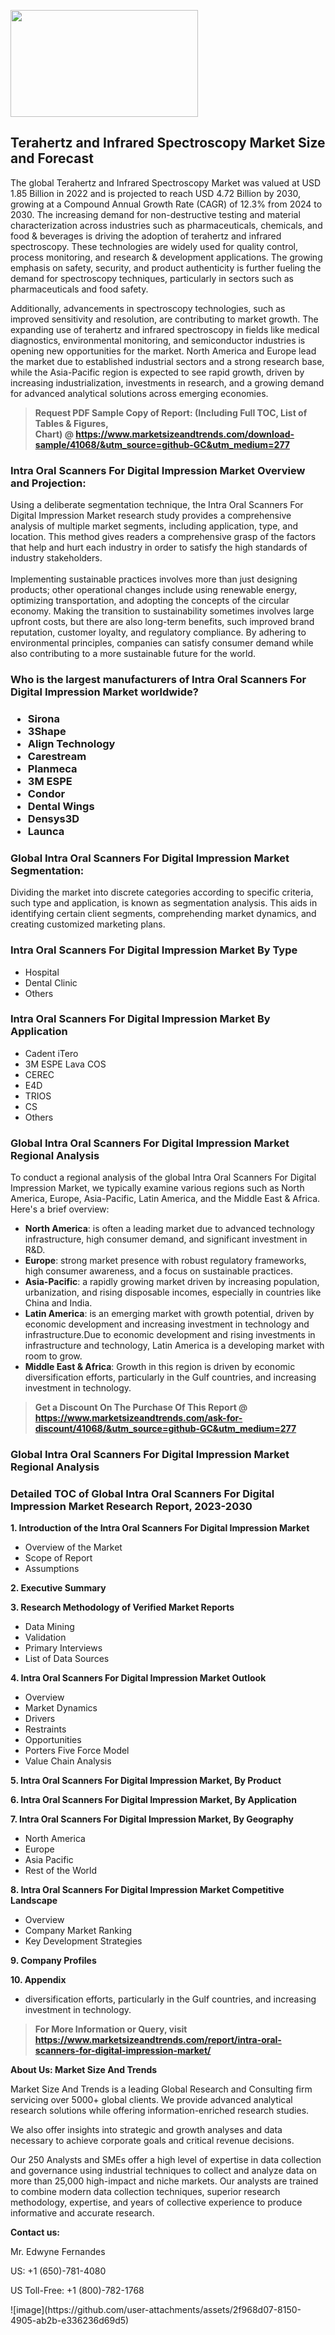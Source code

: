 <p><img class="alignnone size-medium wp-image-20088" src="https://ffe5etoiles.com/wp-content/uploads/2024/12/MST1-300x171.png" alt="" width="300" height="171" /></p><h2>Terahertz and Infrared Spectroscopy Market Size and Forecast</h2><p>The global Terahertz and Infrared Spectroscopy Market was valued at USD 1.85 Billion in 2022 and is projected to reach USD 4.72 Billion by 2030, growing at a Compound Annual Growth Rate (CAGR) of 12.3% from 2024 to 2030. The increasing demand for non-destructive testing and material characterization across industries such as pharmaceuticals, chemicals, and food & beverages is driving the adoption of terahertz and infrared spectroscopy. These technologies are widely used for quality control, process monitoring, and research & development applications. The growing emphasis on safety, security, and product authenticity is further fueling the demand for spectroscopy techniques, particularly in sectors such as pharmaceuticals and food safety.</p><p>Additionally, advancements in spectroscopy technologies, such as improved sensitivity and resolution, are contributing to market growth. The expanding use of terahertz and infrared spectroscopy in fields like medical diagnostics, environmental monitoring, and semiconductor industries is opening new opportunities for the market. North America and Europe lead the market due to established industrial sectors and a strong research base, while the Asia-Pacific region is expected to see rapid growth, driven by increasing industrialization, investments in research, and a growing demand for advanced analytical solutions across emerging economies.</p></p><blockquote id="" class=""><strong>Request PDF Sample Copy of Report: (Including Full TOC, List of Tables &amp; Figures, Chart)&nbsp;@&nbsp;<strong><a href="https://www.marketsizeandtrends.com/download-sample/41068/&utm_source=github-GC&utm_medium=277" target="_blank">https://www.marketsizeandtrends.com/download-sample/41068/&utm_source=github-GC&utm_medium=277</a></strong></strong></blockquote><h3 id="" class="">Intra Oral Scanners For Digital Impression Market&nbsp;Overview and Projection:</h3><p id="" class="">Using a deliberate segmentation technique, the Intra Oral Scanners For Digital Impression Market research study provides a comprehensive analysis of multiple market segments, including application, type, and location. This method gives readers a comprehensive grasp of the factors that help and hurt each industry in order to satisfy the high standards of industry stakeholders. <br /> <br />Implementing sustainable practices involves more than just designing products; other operational changes include using renewable energy, optimizing transportation, and adopting the concepts of the circular economy. Making the transition to sustainability sometimes involves large upfront costs, but there are also long-term benefits, such improved brand reputation, customer loyalty, and regulatory compliance. By adhering to environmental principles, companies can satisfy consumer demand while also contributing to a more sustainable future for the world.</p><h3 id="" class="">Who is the largest manufacturers of&nbsp;Intra Oral Scanners For Digital Impression Market worldwide?</h3><h3 class=""><p><ul><li>Sirona </li><li> 3Shape </li><li> Align Technology </li><li> Carestream </li><li> Planmeca </li><li> 3M ESPE </li><li> Condor </li><li> Dental Wings </li><li> Densys3D </li><li> Launca</li></ul></p></h3><h3 id="" class="">Global&nbsp;Intra Oral Scanners For Digital Impression Market Segmentation:</h3><p id="" class="">Dividing the market into discrete categories according to specific criteria, such type and application, is known as segmentation analysis. This aids in identifying certain client segments, comprehending market dynamics, and creating customized marketing plans.</p><h3 id="" class="">Intra Oral Scanners For Digital Impression Market&nbsp;By Type</h3><p><p><ul><li>Hospital</li><li> Dental Clinic</li><li> Others</p></li></ul></p></p><h3 id="" class="">Intra Oral Scanners For Digital Impression Market&nbsp;By Application</h3><p class=""><p><ul><li>Cadent iTero</li><li> 3M ESPE Lava COS</li><li> CEREC</li><li> E4D</li><li> TRIOS</li><li> CS</li><li> Others</li></ul></p></p><h3 id="" class="">Global Intra Oral Scanners For Digital Impression Market Regional Analysis</h3><p id="" class="">To conduct a regional analysis of the global Intra Oral Scanners For Digital Impression Market, we typically examine various regions such as North America, Europe, Asia-Pacific, Latin America, and the Middle East &amp; Africa. Here's a brief overview:</p><ul><li><strong>North America</strong>: is often a leading market due to advanced technology infrastructure, high consumer demand, and significant investment in R&amp;D.</li><li><strong>Europe</strong>: strong market presence with robust regulatory frameworks, high consumer awareness, and a focus on sustainable practices.</li><li><strong>Asia-Pacific</strong>: a rapidly growing market driven by increasing population, urbanization, and rising disposable incomes, especially in countries like China and India.</li><li><strong>Latin America</strong>: is an emerging market with growth potential, driven by economic development and increasing investment in technology and infrastructure.Due to economic development and rising investments in infrastructure and technology, Latin America is a developing market with room to grow.</li><li><strong>Middle East &amp; Africa</strong>: Growth in this region is driven by economic diversification efforts, particularly in the Gulf countries, and increasing investment in technology.</li></ul><blockquote id="" class=""><strong>Get a Discount On The Purchase Of This Report @ <strong><a href="https://www.marketsizeandtrends.com/ask-for-discount/41068/&utm_source=github-GC&utm_medium=277" target="_blank">https://www.marketsizeandtrends.com/ask-for-discount/41068/&utm_source=github-GC&utm_medium=277</a></strong></strong></blockquote><h3 id="" class="">Global Intra Oral Scanners For Digital Impression Market Regional Analysis</h3><h3 id="" class="">Detailed TOC of Global Intra Oral Scanners For Digital Impression Market Research Report, 2023-2030</h3><p id="" class=""><strong>1. Introduction of the Intra Oral Scanners For Digital Impression Market</strong></p><ul><li>Overview of the Market</li><li>Scope of Report</li><li>Assumptions</li></ul><p id="" class=""><strong>2. Executive Summary</strong></p><p id="" class=""><strong>3. Research Methodology of Verified Market Reports</strong></p><ul><li>Data Mining</li><li>Validation</li><li>Primary Interviews</li><li>List of Data Sources</li></ul><p id="" class=""><strong>4. Intra Oral Scanners For Digital Impression Market Outlook</strong></p><ul><li>Overview</li><li>Market Dynamics</li><li>Drivers</li><li>Restraints</li><li>Opportunities</li><li>Porters Five Force Model</li><li>Value Chain Analysis</li></ul><p id="" class=""><strong>5. Intra Oral Scanners For Digital Impression Market, By Product</strong></p><p id="" class=""><strong>6. Intra Oral Scanners For Digital Impression Market, By Application</strong></p><p id="" class=""><strong>7. Intra Oral Scanners For Digital Impression Market, By Geography</strong></p><ul><li>North America</li><li>Europe</li><li>Asia Pacific</li><li>Rest of the World</li></ul><p id="" class=""><strong>8. Intra Oral Scanners For Digital Impression Market Competitive Landscape</strong></p><ul><li>Overview</li><li>Company Market Ranking</li><li>Key Development Strategies</li></ul><p id="" class=""><strong>9. Company Profiles</strong></p><p id="" class=""><strong>10. Appendix</strong></p><ul><li>diversification efforts, particularly in the Gulf countries, and increasing investment in technology.</li></ul><blockquote id="" class=""><strong>For More Information or Query, visit <strong><strong><a href="https://www.marketsizeandtrends.com/report/intra-oral-scanners-for-digital-impression-market/" target="_blank">https://www.marketsizeandtrends.com/report/intra-oral-scanners-for-digital-impression-market/</a></strong></strong></strong></blockquote><p id="" class=""><strong>About Us: Market Size And Trends</strong></p><p id="" class="">Market Size And Trends is a leading Global Research and Consulting firm servicing over 5000+ global clients. We provide advanced analytical research solutions while offering information-enriched research studies.</p><p id="" class="">We also offer insights into strategic and growth analyses and data necessary to achieve corporate goals and critical revenue decisions.</p><p id="" class="">Our 250 Analysts and SMEs offer a high level of expertise in data collection and governance using industrial techniques to collect and analyze data on more than 25,000 high-impact and niche markets. Our analysts are trained to combine modern data collection techniques, superior research methodology, expertise, and years of collective experience to produce informative and accurate research.</p><p id="" class=""><strong>Contact us:</strong></p><p id="" class="">Mr. Edwyne Fernandes</p><p id="" class="">US: +1 (650)-781-4080</p><p id="" class="">US Toll-Free: +1 (800)-782-1768</p>
![image](https://github.com/user-attachments/assets/2f968d07-8150-4905-ab2b-e336236d69d5)
